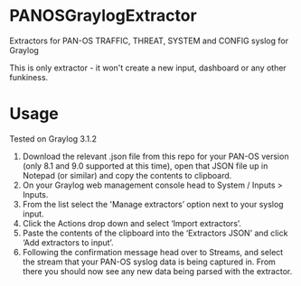 # PANOSGraylogExtractor
Extractors for PAN-OS TRAFFIC, THREAT, SYSTEM and CONFIG syslog for Graylog

This is only extractor - it won't create a new input, dashboard or any other funkiness.

# Usage
Tested on Graylog 3.1.2

1. Download the relevant .json file from this repo for your PAN-OS version (only 8.1 and 9.0 supported at this time), open that JSON file up in Notepad (or similar) and copy the contents to clipboard.
2. On your Graylog web management console head to System / Inputs > Inputs.
3. From the list select the 'Manage extractors’ option next to your syslog input.
4. Click the Actions drop down and select ‘Import extractors’.
5. Paste the contents of the clipboard into the ‘Extractors JSON’ and click ‘Add extractors to input’.
6. Following the confirmation message head over to Streams, and select the stream that your PAN-OS syslog data is being captured in. From there you should now see any new data being parsed with the extractor.
